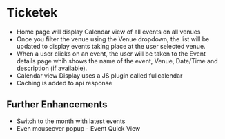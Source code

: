 # Ticketek
- Home page will display Calendar view of all events on all venues
- Once you filter the venue using the Venue dropdown, the list will be updated to display events taking place at the user selected venue.
- When a user clicks on an event, the user will be taken to the Event details page whih shows the name of the event, Venue, Date/Time and description (if available).
- Calendar view Display uses a JS plugin called fullcalendar
- Caching is added to api response

## Further Enhancements
- Switch to the month with latest events
- Even mouseover popup - Event Quick View
  
